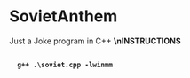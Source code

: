 # SovietAnthem
Just a Joke program in C++
<strong>\nINSTRUCTIONS<strong>

<code>
  g++ .\soviet.cpp -lwinmm
